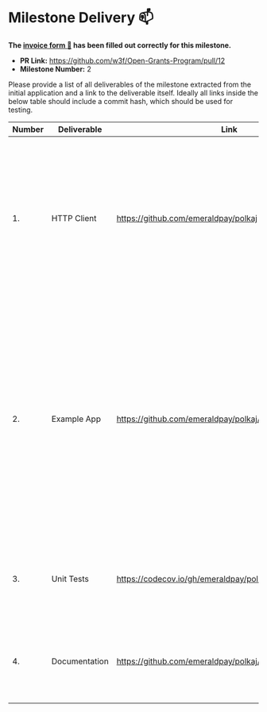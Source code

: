 # Milestone Delivery :mailbox:

**The [invoice form :pencil:](https://forms.gle/8Wx7nxtq8fKrsuEz8) has been filled out correctly for this milestone.**

- **PR Link:** https://github.com/w3f/Open-Grants-Program/pull/12
- **Milestone Number:** 2

Please provide a list of all deliverables of the milestone extracted from the initial application and a link to the deliverable itself. Ideally all links inside the below table should include a commit hash, which should be used for testing.

| Number | Deliverable   | Link                                                      | Notes                                                                                                                                                                                                                                  |
| ------ | ------------- | --------------------------------------------------------- | -------------------------------------------------------------------------------------------------------------------------------------------------------------------------------------------------------------------------------------- |
| 1.     | HTTP Client   | https://github.com/emeraldpay/polkaj                      | Milestone delivers modules `polkaj-json-types`, `polkaj-api-base`, `polkaj-api-http`, and `polkaj-api-ws` which implements all core functionality to access Polkadot APIs                                                              |
| 2.     | Example App   | https://github.com/emeraldpay/polkaj/tree/master/examples | `rpc` example contains several basic examples how to access Polkadot RPC, make calls, and subscribe to changes. `runtime-explorer` provides a web explorer of Runtime Metadata, that could be helpful for building actual RPC requests |
| 3.     | Unit Tests    | https://codecov.io/gh/emeraldpay/polkaj (coverage)        | Tests are in each module in src/tests/ dir. The current coverage is 89%                                                                                                                                                                |
| 4.     | Documentation | https://github.com/emeraldpay/polkaj/tree/master/docs     | New sections covering RPC, plus minor updates to other sections                                                                                                                                                                        |
